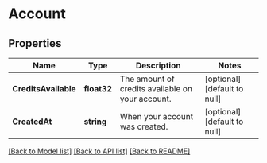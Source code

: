 # Account

## Properties
Name | Type | Description | Notes
------------ | ------------- | ------------- | -------------
**CreditsAvailable** | **float32** | The amount of credits available on your account. | [optional] [default to null]
**CreatedAt** | **string** | When your account was created. | [optional] [default to null]

[[Back to Model list]](../README.md#documentation-for-models) [[Back to API list]](../README.md#documentation-for-api-endpoints) [[Back to README]](../README.md)


